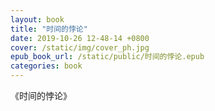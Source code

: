 ```yaml
---
layout: book
title: "时间的悖论"
date: 2019-10-26 12-48-14 +0800
cover: /static/img/cover_ph.jpg
epub_book_url: /static/public/时间的悖论.epub
categories: book
---
```


《时间的悖论》